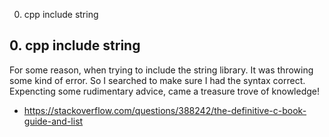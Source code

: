 0. cpp include string

## 0. cpp include string

For some reason, when trying to include the string library. It was throwing some kind of error. So I searched to make sure I had the syntax correct. Expencting some rudimentary advice, came a treasure trove of knowledge!

- https://stackoverflow.com/questions/388242/the-definitive-c-book-guide-and-list
